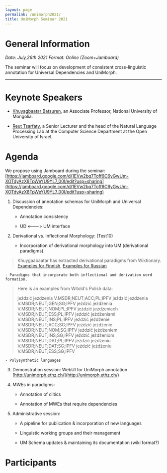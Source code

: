 ```yaml
---
layout: page
permalink: /unimorph2021/
title: UniMorph Seminar 2021
---
```


# General Information

*Date: July,26th 2021  Format: Online (Zoom+Jamboard)*

The seminar will focus on development of consistent cross-linguistic annotation for Universal Dependencies and UniMorph. 

---




# Keynote Speakers

- [Khuyagbaatar Batsuren](https://scholar.google.it/citations?user=JsMdM8oAAAAJ&hl=en), an Associate Professor, National University of Mongolia.

- [Reut Tsarfaty](https://www.openu.ac.il/en/personalsites/ReutTsarfaty.aspx), a Senior Lecturer and the head of the Natural Language Processing Lab at the Computer Science Department at the Open University of Israel. 

# Agenda

We propose using Jamboard during the seminar: [https://jamboard.google.com/d/1EVw2bq7Toff6C6yGwUm-XOTdyAzX8TpWeYU9YL7_00I/edit?usp=sharing](https://jamboard.google.com/d/1EVw2bq7Toff6C6yGwUm-XOTdyAzX8TpWeYU9YL7_00I/edit?usp=sharing)

1. Discussion of annotation schemas for UniMorph and Universal Dependencies:

    - Annotation consistency
  
    - UD <---> UM interface


2. Derivational vs. Inflectional Morphology:
(Test10)  
    - Incorporation of derivational morphology into UM (derivational paradigms). 

 > Khuygaabaatar has extracted derivational paradigms from Wiktionary. [Examples for Finnish](https://drive.google.com/drive/folders/1zRE3GrtkZ6NDTwB8lB2tAxIdbLrnH8Jf), [Examples for Russian](https://drive.google.com/drive/folders/1ZmRyLzwOARy4eI5yvlP89t-pkKmwei-A)
   
    - Paradigms that incorporate both inflectional and derivation word formation.
 > Here is an examples from Witold's Polish data:
 > 
 > jeździć	jeżdżenia	V.MSDR;NEUT;ACC;PL;IPFV
 > jeździć	jeżdżenia	V.MSDR;NEUT;GEN;SG;IPFV
 > jeździć	jeżdżenia	V.MSDR;NEUT;NOM;PL;IPFV
 > jeździć	jeżdżeniach	V.MSDR;NEUT;ESS;PL;IPFV
 > jeździć	jeżdżeniami	V.MSDR;NEUT;INS;PL;IPFV
 > jeździć	jeżdżenie	V.MSDR;NEUT;ACC;SG;IPFV
 > jeździć	jeżdżenie	V.MSDR;NEUT;NOM;SG;IPFV
 > jeździć	jeżdżeniem	V.MSDR;NEUT;INS;SG;IPFV
 > jeździć	jeżdżeniom	V.MSDR;NEUT;DAT;PL;IPFV
 > jeździć	jeżdżeniu	V.MSDR;NEUT;DAT;SG;IPFV
 > jeździć	jeżdżeniu	V.MSDR;NEUT;ESS;SG;IPFV
 > 
 
    - Polysynthetic languages

3. Demonstration session:  WebUI for UniMorph annotation [http://unimorph.ethz.ch/](http://unimorph.ethz.ch/)

4. MWEs in paradigms:

    - Annotation of clitics

    - Annotation of MWEs that require dependencies

5. Administrative session:

    - A pipeline for publication & incorporation of new languages

    - Linguistic working groups and their management

    - UM Schema updates & maintaining its documentation (wiki format?)

# Participants


